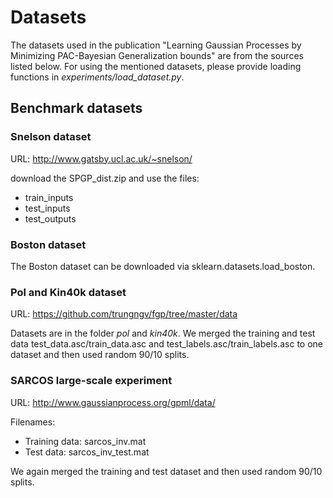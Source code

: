  # Datasets

The datasets used in the publication "Learning Gaussian Processes by Minimizing PAC-Bayesian Generalization bounds" are from the sources listed below. 
For using the mentioned datasets, please provide loading functions in _experiments/load_dataset.py_.

## Benchmark datasets

### Snelson dataset

URL: http://www.gatsby.ucl.ac.uk/~snelson/

download the SPGP_dist.zip and use the files:
- train_inputs
- test_inputs
- test_outputs

### Boston dataset

The Boston dataset can be downloaded via sklearn.datasets.load_boston.

### Pol and Kin40k dataset

URL: https://github.com/trungngv/fgp/tree/master/data

Datasets are in the folder _pol_ and _kin40k_. We merged the training and test data
test_data.asc/train_data.asc and test_labels.asc/train_labels.asc to one dataset and then
used random 90/10 splits.


### SARCOS large-scale experiment

URL: http://www.gaussianprocess.org/gpml/data/

Filenames:
 - Training data: sarcos_inv.mat
 - Test data: sarcos_inv_test.mat
 
 We again merged the training and test dataset and then used random 90/10 splits.


